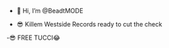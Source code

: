- 👋 Hi, I’m @BeadtMODE

- 😎 Killem Westside Records ready to cut the check


-😎 FREE TUCCI😂

<!---
BeadtMODE/BeadtMODE is a ✨ special ✨ repository because its `README.md` (this file) appears on your GitHub profile.
You can click the Preview link to take a look at your changes.
--->
